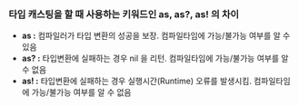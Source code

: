 ### 타입 캐스팅을 할 때 사용하는 키워드인 as, as?, as! 의 차이

- **as :** 컴파일러가 타입 변환의 성공을 보장. 컴파일타임에 가능/불가능 여부를 알 수 있음
- **as? :** 타입변환에 실패하는 경우 nil 을 리턴. 컴파일타임에 가능/불가능 여부를 알 수 없음
- **as! :** 타입변환에 실패하는 경우 실행시간(Runtime) 오류를 발생시킴. 컴파일타임에 가능/불가능 여부를 알 수 없음

